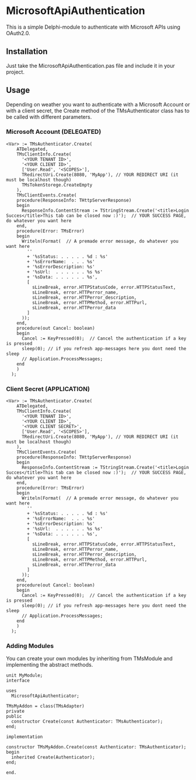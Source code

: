 # MicrosoftApiAuthentication

This is a simple Delphi-module to authenticate with Microsoft APIs using OAuth2.0.

## Installation

Just take the MicrosoftApiAuthentication.pas file and include it in your project.

## Usage

Depending on weather you want to authenticate with a Microsoft Account or with a client secret, the Create method of the TMsAuthenticator class has to be called with different parameters.

### Microsoft Account (DELEGATED)

```delphi
<Var> := TMsAuthenticator.Create(
    ATDelegated,
    TMsClientInfo.Create(
      '<YOUR TENANT ID>',
      '<YOUR CLIENT ID>',
      ['User.Read', '<SCOPES>'],
      TRedirectUri.Create(8080, 'MyApp'), // YOUR REDIRECT URI (it must be localhost though)
      TMsTokenStorege.CreateEmpty
    ),
    TMsClientEvents.Create(
    procedure(ResponseInfo: THttpServerResponse)
    begin
      ResponseInfo.ContentStream := TStringStream.Create('<title>Login Succes</title>This tab can be closed now :)');  // YOUR SUCCESS PAGE, do whatever you want here
    end,
    procedure(Error: TMsError)
    begin
      Writeln(Format(  // A premade error message, do whatever you want here
        ''
        + '%sStatus: . . . . . %d : %s'
        + '%sErrorName:  . . . %s'
        + '%sErrorDescription: %s'
        + '%sUrl:  . . . . . . %s %s'
        + '%sData: . . . . . . %s',
        [
          sLineBreak, error.HTTPStatusCode, error.HTTPStatusText,
          sLineBreak, error.HTTPerror_name,
          sLineBreak, error.HTTPerror_description,
          sLineBreak, error.HTTPMethod, error.HTTPurl,
          sLineBreak, error.HTTPerror_data
        ]
      ));
    end,
    procedure(out Cancel: boolean)
    begin
      Cancel := KeyPressed(0);  // Cancel the authentication if a key is pressed
      sleep(0); // if you refresh app-messages here you dont need the sleep
      // Application.ProcessMessages;
    end
    )
  );
```

### Client Secret (APPLICATION)

```delphi
<Var> := TMsAuthenticator.Create(
    ATDelegated,
    TMsClientInfo.Create(
      '<YOUR TENANT ID>',
      '<YOUR CLIENT ID>',
      '<YOUR CLIENT SECRET>',
      ['User.Read', '<SCOPES>'],
      TRedirectUri.Create(8080, 'MyApp'), // YOUR REDIRECT URI (it must be localhost though)
    ),
    TMsClientEvents.Create(
    procedure(ResponseInfo: THttpServerResponse)
    begin
      ResponseInfo.ContentStream := TStringStream.Create('<title>Login Succes</title>This tab can be closed now :)');  // YOUR SUCCESS PAGE, do whatever you want here
    end,
    procedure(Error: TMsError)
    begin
      Writeln(Format(  // A premade error message, do whatever you want here
        ''
        + '%sStatus: . . . . . %d : %s'
        + '%sErrorName:  . . . %s'
        + '%sErrorDescription: %s'
        + '%sUrl:  . . . . . . %s %s'
        + '%sData: . . . . . . %s',
        [
          sLineBreak, error.HTTPStatusCode, error.HTTPStatusText,
          sLineBreak, error.HTTPerror_name,
          sLineBreak, error.HTTPerror_description,
          sLineBreak, error.HTTPMethod, error.HTTPurl,
          sLineBreak, error.HTTPerror_data
        ]
      ));
    end,
    procedure(out Cancel: boolean)
    begin
      Cancel := KeyPressed(0);  // Cancel the authentication if a key is pressed
      sleep(0); // if you refresh app-messages here you dont need the sleep
      // Application.ProcessMessages;
    end
    )
  );
```

### Adding Modules

You can create your own modules by inheriting from TMsModule and implementing the abstract methods.

```delphi
unit MyModule;
interface

uses
  MicrosoftApiAuthenticator;

TMsMyAddon = class(TMsAdapter)
private
public
  constructor Create(const Authenticator: TMsAuthenticator);
end;

implementation

constructor TMsMyAddon.Create(const Authenticator: TMsAuthenticator);
begin
  inherited Create(Authenticator);
end;

end.
```

